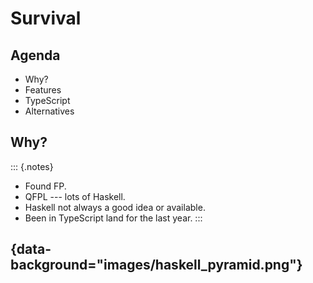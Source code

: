 # Survival

## Agenda

- Why?
- Features
- TypeScript
- Alternatives

## Why?

::: {.notes}
- Found FP.
- QFPL --- lots of Haskell.
- Haskell not always a good idea or available.
- Been in TypeScript land for the last year.
:::

## {data-background="images/haskell_pyramid.png"}
